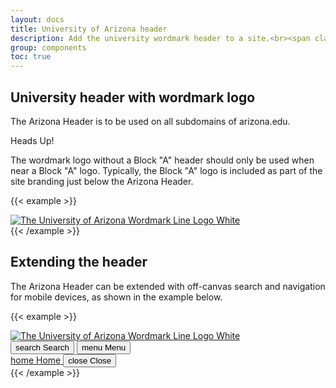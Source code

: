 ```yaml
---
layout: docs
title: University of Arizona header
description: Add the university wordmark header to a site.<br><span class="badge badge-az-custom mt-3">Custom Arizona Bootstrap Component</span>
group: components
toc: true
---
```



## University header with wordmark logo

The Arizona Header is to be used on all subdomains of arizona.edu.

<div class="alert alert-warning" role="alert">
  <p class="h4 alert-heading mt-0">Heads Up!</p>
  <p class="mb-0">The wordmark logo without a Block "A" header should only be used when near a Block "A" logo. Typically, the Block "A" logo is included as part of the site branding just below the Arizona Header.</p>
</div>

{{< example >}}
<div class="arizona-header text-bg-red" id="header_arizona">
  <div class="container">
    <div class="row">
      <a class="arizona-logo col-auto" href="https://www.arizona.edu" title="The University of Arizona homepage">
        <img class="arizona-line-logo" alt="The University of Arizona Wordmark Line Logo White" src="https://cdn.digital.arizona.edu/logos/v1.0.0/ua_wordmark_line_logo_white_rgb.min.svg" fetchpriority="high">
      </a>
    </div>
  </div>
</div>
{{< /example >}}


## Extending the header

The Arizona Header can be extended with off-canvas search and navigation for mobile devices, as shown in the example below.

{{< example >}}
<div class="arizona-header text-bg-red" id="header_arizona_example">
  <div class="container">
    <div class="row">
      <a class="arizona-logo col-auto" href="https://www.arizona.edu" title="The University of Arizona homepage">
        <img class="arizona-line-logo" alt="The University of Arizona Wordmark Line Logo White" src="https://cdn.digital.arizona.edu/logos/v1.0.0/ua_wordmark_line_logo_white_rgb.min.svg" fetchpriority="high">
      </a>
      <div class="d-lg-none d-flex col-auto px-0">
        <button data-bs-toggle="offcanvas" type="button" data-bs-target="#azMobileNavExample" aria-controls="azMobileNavExample" class="btn btn-arizona-header" id="jsAzSearch">
          <span aria-hidden="true" class="icon material-symbols-rounded">search</span>
          <span class="icon-text">Search</span>
        </button>
        <button data-bs-toggle="offcanvas" type="button" data-bs-target="#azMobileNavExample" aria-controls="azMobileNavExample" class="btn btn-arizona-header">
          <span aria-hidden="true" class="icon material-symbols-rounded">menu</span>
          <span class="icon-text">Menu</span>
        </button>
        <!-- Offcanvas mobile navigation -->
        <div class="offcanvas offcanvas-end mw-100 w-100 bg-white d-flex d-lg-none overflow-y-auto" tabindex="-1" id="azMobileNavExample">
          <div class="offcanvas-header sticky-top p-0 mb-2 text-bg-red d-flex justify-content-between align-items-center">
            <a href="#" class="btn btn-arizona-header">
              <span aria-hidden="true" class="icon material-symbols-rounded">home</span>
              <span class="icon-text">Home</span>
            </a>
            <button data-bs-toggle="offcanvas" data-bs-target="#azMobileNavExample" aria-controls="azMobileNavExample" class="btn btn-arizona-header">
              <span aria-hidden="true" class="icon material-symbols-rounded">close</span>
              <span class="icon-text">Close</span>
            </button>
          </div>
        </div>
      </div>
    </div>
  </div>
</div>
{{< /example >}}
